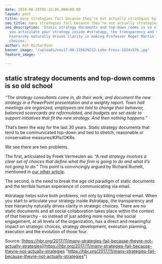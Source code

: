 ```yaml
---
date: 2019-06-25T05:16:06.000+00:00
layout: post
title: many strategies fail because they’re not actually strategies by HBR.org
seo_title: many strategies fail because they’re not actually strategies by HBR.org
seo_description: 'Static strategy documents and top-down comms is so old school. When
  you articulate your strategy inside #stratapp, the transparency and strategy tree
  hierarchy naturally drives clarity in making Professor Roger Martin''s strategic
  choices.'
author: Ash Richardson
banner_image: "/uploads/nov17-08-135629213-Lobo-Press-1024x576.jpg"
feature_image: ''

---
```

## static strategy documents and top-down comms is so old school

_“The strategy consultants come in, do their work, and document the new strategy in a PowerPoint presentation and a weighty report. Town hall meetings are organized, employees are told to change their behavior, balanced scorecards are reformulated, and budgets are set aside to support initiatives that fit the new strategy. And then nothing happens.”_

That’s been the way for the last 30 years. Static strategy documents that tend to be communicated top-down and tied to stretch, reasonable or conservative measures/KPIs/OKRs.

We see there are two problems.

The first, articulated by Freek Vermeulen as: _“A real strategy involves a clear set of choices that define what the firm is going to do and what it’s not going to do.”_ This point is convincingly argued by Richard Rumelt, mentioned in [our other article](https://stratapp.ai/good-strategy-bad-stategy/).

The second, is the need to break the age old paradigm of static documents and the terrible human experience of communicating via email.

\#stratapp helps solve both problems, not only by killing internal email. When you start to articulate your strategy inside #stratapp, the transparency and tree hierarchy naturally drives clarity in strategic choices. There are no static documents and all social collaboration takes place within the context of that hierarchy - so instead of just adding more noise, the social engagement, at all levels of the organization, has a direct and meaningful impact on strategic choices, strategy development, execution planning, execution and the evolution of those four.

Source: [https://hbr.org/2017/11/many-strategies-fail-because-theyre-not-actually-strategies](https://hbr.org/2017/11/many-strategies-fail-because-theyre-not-actually-strategies "https://hbr.org/2017/11/many-strategies-fail-because-theyre-not-actually-strategies")